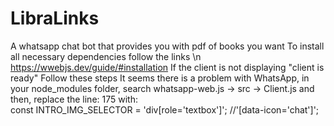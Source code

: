 # LibraLinks
A whatsapp chat bot that provides you with pdf of books you want
To install all necessary dependencies follow the links \n
https://wwebjs.dev/guide/#installation
If the client is not displaying "client is ready" Follow these steps
      It seems there is a problem with WhatsApp, in your node_modules folder, search
      whatsapp-web.js -> src -> Client.js
      and then, replace the line: 175 with:   
      const INTRO_IMG_SELECTOR = 'div[role=\'textbox\']'; //'[data-icon=\'chat\']';

